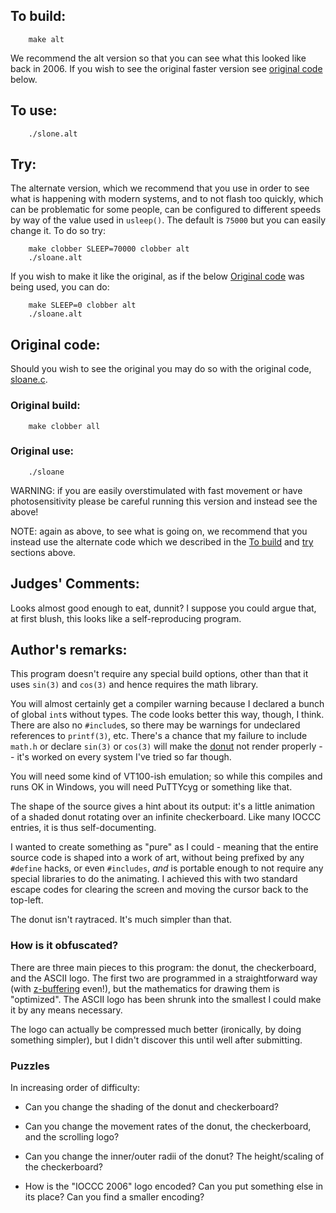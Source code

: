 ## To build:

``` <!---sh-->
    make alt
```

We recommend the alt version so that you can see what this looked like back in 2006.
If you wish to see the original faster version see [original
code](#original-code) below.


## To use:

``` <!---sh-->
    ./slone.alt
```


## Try:

The alternate version, which we recommend that you use in order to see what is
happening with modern systems, and to not flash too quickly, which can be
problematic for some people, can be configured to different speeds by way of the
value used in `usleep()`. The default is `75000` but you can easily change
it. To do so try:

``` <!---sh-->
    make clobber SLEEP=70000 clobber alt
    ./sloane.alt
```

If you wish to make it like the original, as if the below [Original
code](#original-code) was being used, you can do:

``` <!---sh-->
    make SLEEP=0 clobber alt
    ./sloane.alt
```


## Original code:

Should you wish to see the original you may do so with the original code,
[sloane.c](%%REPO_URL%%/2006/sloane/sloane.c).


### Original build:

``` <!---sh-->
    make clobber all
```


### Original use:

``` <!---sh-->
    ./sloane
```

WARNING: if you are easily overstimulated with fast movement or have
photosensitivity please be careful running this version and instead see the
above!

NOTE: again as above, to see what is going on, we recommend that you instead use
the alternate code which we described in the [To build](#to-build) and
[try](#try) sections above.


## Judges' Comments:

Looks almost good enough to eat, dunnit?  I suppose you could argue that,
at first blush, this looks like a self-reproducing program.


## Author's remarks:

This program doesn't require any special build options, other than that it
uses `sin(3)` and `cos(3)` and hence requires the math library.

You will almost certainly get a compiler warning because I declared a bunch
of global `int`s without types.  The code looks better this way, though, I
think.  There are also no `#include`s, so there may be warnings for
undeclared references to `printf(3)`, etc.  There's a chance that my failure to
include `math.h` or declare `sin(3)` or `cos(3)` will make the
[donut](https://en.wikipedia.org/wiki/Doughnut) not render
properly -- it's worked on every system I've tried so far though.

You will need some kind of VT100-ish emulation; so while this compiles and
runs OK in Windows, you will need PuTTYcyg or something like that.

The shape of the source gives a hint about its output: it's a little
animation of a shaded donut rotating over an infinite checkerboard.  Like
many IOCCC entries, it is thus self-documenting.

I wanted to create something as "pure" as I could - meaning that the entire
source code is shaped into a work of art, without being prefixed by any
`#define` hacks, or even `#includes`, _and_ is portable enough to not require
any special libraries to do the animating.  I achieved this with two standard
escape codes for clearing the screen and moving the cursor back to the top-left.

The donut isn't raytraced.  It's much simpler than that.


### How is it obfuscated?

There are three main pieces to this program: the donut, the checkerboard, and
the ASCII logo.  The first two are programmed in a straightforward way (with
[z-buffering](https://en.wikipedia.org/wiki/Z-buffering) even!), but the
mathematics for drawing them is "optimized".  The ASCII logo has been shrunk
into the smallest I could make it by any means necessary.

The logo can actually be compressed much better (ironically, by doing
something simpler), but I didn't discover this until well after submitting.


### Puzzles

In increasing order of difficulty:

 - Can you change the shading of the donut and checkerboard?

 - Can you change the movement rates of the donut, the checkerboard, and
   the scrolling logo?

 - Can you change the inner/outer radii of the donut?  The height/scaling
   of the checkerboard?

 - How is the "IOCCC 2006" logo encoded?  Can you put something else in its
   place?  Can you find a smaller encoding?


<!--

    Copyright © 1984-2024 by Landon Curt Noll. All Rights Reserved.

    You are free to share and adapt this file under the terms of this license:

	Creative Commons Attribution-ShareAlike 4.0 International (CC BY-SA 4.0)

    For more information, see:

	https://creativecommons.org/licenses/by-sa/4.0/

-->
